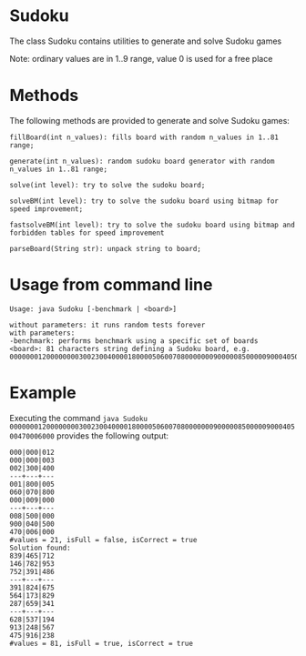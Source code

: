 # Sudoku
The class Sudoku contains utilities to generate and solve Sudoku games

Note: ordinary values are in 1..9 range, value 0 is used for a free place

# Methods
The following methods are provided to generate and solve Sudoku games:
```
fillBoard(int n_values): fills board with random n_values in 1..81 range;

generate(int n_values): random sudoku board generator with random n_values in 1..81 range;

solve(int level): try to solve the sudoku board;

solveBM(int level): try to solve the sudoku board using bitmap for speed improvement;

fastsolveBM(int level): try to solve the sudoku board using bitmap and forbidden tables for speed improvement

parseBoard(String str): unpack string to board;
```

# Usage from command line
```
Usage: java Sudoku [-benchmark | <board>]

without parameters: it runs random tests forever
with parameters:
-benchmark: performs benchmark using a specific set of boards
<board>: 81 characters string defining a Sudoku board, e.g. 000000012000000003002300400001800005060070800000009000008500000900040500470006000
```
# Example

Executing the command ``java Sudoku 000000012000000003002300400001800005060070800000009000008500000900040500470006000`` provides the following output:

```
000|000|012
000|000|003
002|300|400
---+---+---
001|800|005
060|070|800
000|009|000
---+---+---
008|500|000
900|040|500
470|006|000
#values = 21, isFull = false, isCorrect = true
Solution found:
839|465|712
146|782|953
752|391|486
---+---+---
391|824|675
564|173|829
287|659|341
---+---+---
628|537|194
913|248|567
475|916|238
#values = 81, isFull = true, isCorrect = true
```
